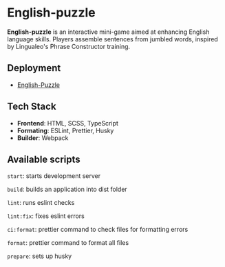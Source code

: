 # English-puzzle

**English-puzzle** is an interactive mini-game aimed at enhancing English language skills. Players assemble sentences from jumbled words, inspired by Lingualeo's Phrase Constructor training.

## Deployment
- [English-Puzzle](https://angelinabz.github.io/english-puzzle/)

## Tech Stack
- **Frontend**: HTML, SCSS, TypeScript
- **Formating**: ESLint, Prettier, Husky
- **Builder**: Webpack

## Available scripts
`start`: starts development server

`build`: builds an application into dist folder

`lint`: runs eslint checks

`lint:fix`: fixes eslint errors

`ci:format`: prettier command to check files for formatting errors

`format`: prettier command to format all files

`prepare`: sets up husky
